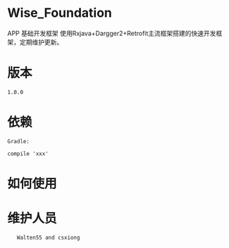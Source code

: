 # Wise_Foundation
APP 基础开发框架
		使用Rxjava+Dargger2+Retrofit主流框架搭建的快速开发框架，定期维护更新。
		

# 版本
	1.0.0

# 依赖
	Gradle:

	compile 'xxx'

# 如何使用


# 维护人员
	   Walten55 and csxiong
